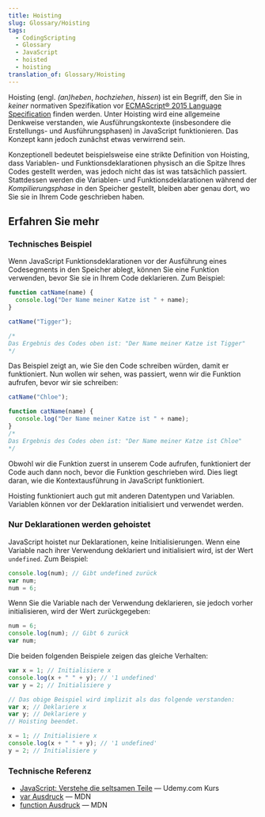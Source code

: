```yaml
---
title: Hoisting
slug: Glossary/Hoisting
tags:
  - CodingScripting
  - Glossary
  - JavaScript
  - hoisted
  - hoisting
translation_of: Glossary/Hoisting
---
```

Hoisting (engl. _(an)heben_, _hochziehen_, _hissen_) ist ein Begriff, den Sie in _keiner_ normativen Spezifikation vor [ECMAScript® 2015 Language Specification](https://www.ecma-international.org/ecma-262/6.0/index.html) finden werden. Unter Hoisting wird eine allgemeine Denkweise verstanden, wie Ausführungskontexte (insbesondere die Erstellungs- und Ausführungsphasen) in JavaScript funktionieren. Das Konzept kann jedoch zunächst etwas verwirrend sein.

Konzeptionell bedeutet beispielsweise eine strikte Definition von Hoisting, dass Variablen- und Funktionsdeklarationen physisch an die Spitze Ihres Codes gestellt werden, was jedoch nicht das ist was tatsächlich passiert. Stattdessen werden die Variablen- und Funktionsdeklarationen während der _Kompilierungsphase_ in den Speicher gestellt, bleiben aber genau dort, wo Sie sie in Ihrem Code geschrieben haben.

## Erfahren Sie mehr

### Technisches Beispiel

Wenn JavaScript Funktionsdeklarationen vor der Ausführung eines Codesegments in den Speicher ablegt, können Sie eine Funktion verwenden, bevor Sie sie in Ihrem Code deklarieren. Zum Beispiel:

```js
function catName(name) {
  console.log("Der Name meiner Katze ist " + name);
}

catName("Tigger");

/*
Das Ergebnis des Codes oben ist: "Der Name meiner Katze ist Tigger"
*/
```

Das Beispiel zeigt an, wie Sie den Code schreiben würden, damit er funktioniert. Nun wollen wir sehen, was passiert, wenn wir die Funktion aufrufen, bevor wir sie schreiben:

```js
catName("Chloe");

function catName(name) {
  console.log("Der Name meiner Katze ist " + name);
}
/*
Das Ergebnis des Codes oben ist: "Der Name meiner Katze ist Chloe"
*/
```

Obwohl wir die Funktion zuerst in unserem Code aufrufen, funktioniert der Code auch dann noch, bevor die Funktion geschrieben wird. Dies liegt daran, wie die Kontextausführung in JavaScript funktioniert.

Hoisting funktioniert auch gut mit anderen Datentypen und Variablen. Variablen können vor der Deklaration initialisiert und verwendet werden.

### Nur Deklarationen werden gehoistet

JavaScript hoistet nur Deklarationen, keine Initialisierungen. Wenn eine Variable nach ihrer Verwendung deklariert und initialisiert wird, ist der Wert `undefined`. Zum Beispiel:

```js
console.log(num); // Gibt undefined zurück
var num;
num = 6;
```

Wenn Sie die Variable nach der Verwendung deklarieren, sie jedoch vorher initialisieren, wird der Wert zurückgegeben:

```js
num = 6;
console.log(num); // Gibt 6 zurück
var num;
```

Die beiden folgenden Beispiele zeigen das gleiche Verhalten:

```js
var x = 1; // Initialisiere x
console.log(x + " " + y); // '1 undefined'
var y = 2; // Initialisiere y

// Das obige Beispiel wird implizit als das folgende verstanden:
var x; // Deklariere x
var y; // Deklariere y
// Hoisting beendet.

x = 1; // Initialisiere x
console.log(x + " " + y); // '1 undefined'
y = 2; // Initialisiere y
```

### Technische Referenz

- [JavaScript: Verstehe die seltsamen Teile](https://www.udemy.com/javascript-verstehe-die-seltsamen-teile/) — Udemy.com Kurs
- [var Ausdruck](/de/docs/Web/JavaScript/Reference/Statements/var) — MDN
- [function Ausdruck](/de/docs/Web/JavaScript/Reference/Statements/function) — MDN
